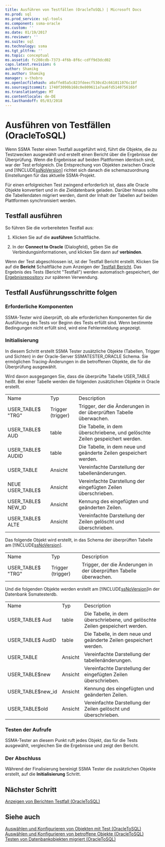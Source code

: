 ```yaml
---
title: Ausführen von Testfällen (OracleToSQL) | Microsoft Docs
ms.prod: sql
ms.prod_service: sql-tools
ms.component: ssma-oracle
ms.custom: ''
ms.date: 01/19/2017
ms.reviewer: ''
ms.suite: sql
ms.technology: ssma
ms.tgt_pltfrm: ''
ms.topic: conceptual
ms.assetid: fc208cdb-7373-4f6b-8f6c-cdff9d3dcd02
caps.latest.revision: 6
author: Shamikg
ms.author: Shamikg
manager: v-thobro
ms.openlocfilehash: a0affe85a5c823fdeecf530cd2c661011076c18f
ms.sourcegitcommit: 1740f3090b168c0e809611a7aa6fd514075616bf
ms.translationtype: MT
ms.contentlocale: de-DE
ms.lasthandoff: 05/03/2018
---
```

# <a name="running-test-cases-oracletosql"></a>Ausführen von Testfällen (OracleToSQL)
Wenn SSMA Tester einen Testfall ausgeführt wird, führt die Objekte, die zu Testzwecken ausgewählt und erstellt einen Bericht über die Ergebnisse der Überprüfung. Wenn die Ergebnisse auf beiden Plattformen identisch sind, war der Test erfolgreich. Die Entsprechung von Objekten zwischen Oracle und [!INCLUDE[ssNoVersion](../../includes/ssnoversion_md.md)] richtet sich danach die schemazuordnung Einstellungen für das aktuelle SSMA-Projekt.  
  
Für einen erfolgreichen Test zwingend erforderlich ist, dass alle Oracle Objekte konvertiert und in die Zieldatenbank geladen. Darüber hinaus sollte die Tabellendaten migriert werden, damit der Inhalt der Tabellen auf beiden Plattformen synchronisiert werden.  
  
## <a name="run-test-case"></a>Testfall ausführen  
So führen Sie die vorbereiteten Testfall aus:  
  
1.  Klicken Sie auf die **ausführen** Schaltfläche.  
  
2.  In der **Connect to Oracle** (Dialogfeld), geben Sie die Verbindungsinformationen, und klicken Sie dann auf **verbinden**.  
  
Wenn der Test abgeschlossen ist, ist der Testfall Bericht erstellt. Klicken Sie auf die **Bericht** Schaltfläche zum Anzeigen der [Testfall Bericht](http://msdn.microsoft.com/en-us/8da14323-9dd6-4019-bf79-3e8b972a9bc0). Das Ergebnis des Tests (Bericht "Testfall") werden automatisch gespeichert, der [Ergebnisrepository](http://msdn.microsoft.com/en-us/f941cce4-d3e3-4aeb-a88a-4f101a97a9f4) zur späteren Verwendung.  
  
## <a name="test-case-execution-steps"></a>Testfall Ausführungsschritte folgen  
  
### <a name="prerequisites"></a>Erforderliche Komponenten  
SSMA-Tester wird überprüft, ob alle erforderlichen Komponenten für die Ausführung des Tests vor Beginn des Tests erfüllt sind. Wenn bestimmte Bedingungen nicht erfüllt sind, wird eine Fehlermeldung angezeigt.  
  
### <a name="initialization"></a>Initialisierung  
In diesem Schritt erstellt SSMA Tester zusätzliche Objekte (Tabellen, Trigger und Sichten) in der Oracle-Server SSMATESTER_ORACLE Schema. Sie ermöglichen Tracing-Änderungen in die betroffenen Objekte, die für die Überprüfung ausgewählt.  
  
Wird davon ausgegangen Sie, dass die überprüfte Tabelle USER_TABLE heißt. Bei einer Tabelle werden die folgenden zusätzlichen Objekte in Oracle erstellt.  
  
||||  
|-|-|-|  
|Name|Typ|Description|  
|USER_TABLE$ "TRG"|Trigger (trigger)|Trigger, der die Änderungen in der überprüften Tabelle überwachen.|  
|USER_TABLE$ AUD|table|Die Tabelle, in dem überschriebene, und gelöschte Zeilen gespeichert werden.|  
|USER_TABLE$ AUDID|table|Die Tabelle, in dem neue und geänderte Zeilen gespeichert werden.|  
|USER_TABLE|Ansicht|Vereinfachte Darstellung der tabellenänderungen.|  
|NEUE USER_TABLE$|Ansicht|Vereinfachte Darstellung der eingefügten Zeilen überschrieben.|  
|USER_TABLE$ NEW_ID|Ansicht|Kennung des eingefügten und geänderten Zeilen.|  
|USER_TABLE$ ALTE|Ansicht|Vereinfachte Darstellung der Zeilen gelöscht und überschrieben.|  
  
Das folgende Objekt wird erstellt, in das Schema der überprüften Tabelle am [!INCLUDE[ssNoVersion](../../includes/ssnoversion_md.md)].  
  
||||  
|-|-|-|  
|Name|Typ|Description|  
|USER_TABLE$ "TRG"|Trigger (trigger)|Trigger, der die Änderungen in der überprüften Tabelle überwachen.|  
  
Und die folgenden Objekte werden erstellt am [!INCLUDE[ssNoVersion](../../includes/ssnoversion_md.md)]in der Datenbank Ssmatesterdb.  
  
||||  
|-|-|-|  
|Name|Typ|Description|  
|USER_TABLE$ Aud|table|Die Tabelle, in dem überschriebene, und gelöschte Zeilen gespeichert werden.|  
|USER_TABLE$ AudID|table|Die Tabelle, in dem neue und geänderte Zeilen gespeichert werden.|  
|USER_TABLE|Ansicht|Vereinfachte Darstellung der tabellenänderungen.|  
|USER_TABLE$new|Ansicht|Vereinfachte Darstellung der eingefügten Zeilen überschrieben.|  
|USER_TABLE$new_id|Ansicht|Kennung des eingefügten und geänderten Zeilen.|  
|USER_TABLE$old|Ansicht|Vereinfachte Darstellung der Zeilen gelöscht und überschrieben.|  
  
### <a name="test-object-calls"></a>Testen der Aufrufe  
SSMA-Tester an diesem Punkt ruft jedes Objekt, das für die Tests ausgewählt, vergleichen Sie die Ergebnisse und zeigt den Bericht.  
  
### <a name="finalization"></a>Der Abschluss  
Während der Finalisierung bereinigt SSMA Tester die zusätzlichen Objekte erstellt, auf die **Initialisierung** Schritt.  
  
## <a name="next-step"></a>Nächster Schritt  
[Anzeigen von Berichten Testfall &#40;OracleToSQL&#41;](../../ssma/oracle/viewing-test-case-reports-oracletosql.md)  
  
## <a name="see-also"></a>Siehe auch  
[Auswählen und Konfigurieren von Objekten mit Test &#40;OracleToSQL&#41;](../../ssma/oracle/selecting-and-configuring-objects-to-test-oracletosql.md)  
[Auswählen und Konfigurieren von betroffene Objekte &#40;OracleToSQL&#41;](../../ssma/oracle/selecting-and-configuring-affected-objects-oracletosql.md)  
[Testen von Datenbankobjekten migriert &#40;OracleToSQL&#41;](../../ssma/oracle/testing-migrated-database-objects-oracletosql.md)  
  
